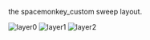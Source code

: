 the spacemonkey_custom sweep layout.

![layer0](./images/layer0.png)
![layer1](./images/layer1.png)
![layer2](./images/layer2.png)
